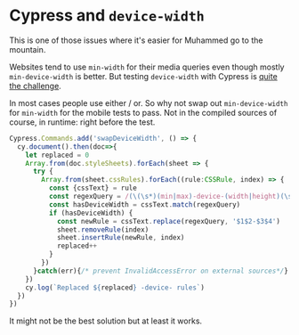 <!--
  date: 2021-01-27
  modified: 2021-01-27
  slug: cypress-device-width
  type: post
  header: photo-1454496522488-7a8e488e8606.webp
  headerColofon: photo by [Rohit Tandon](https://unsplash.com/@rohittandon)
  headerClassName: no-blur
  excerpt: A crude fix for Cypress inability to test `device-width`
  categories: Javascript, HTML, CSS
  tags: CSS, speed, test, responsive, media queries
-->

# Cypress and `device-width`

This is one of those issues where it's easier for Muhammed go to the mountain.

Websites tend to use `min-width` for their media queries even though mostly `min-device-width` is better. But testing `device-width` with Cypress is [quite the challenge](https://github.com/cypress-io/cypress/issues/970).

In most cases people use either / or. So why not swap out `min-device-width` for `min-width` for the mobile tests to pass. Not in the compiled sources of course, in runtime: right before the test.

```typescript
Cypress.Commands.add('swapDeviceWidth', () => {  
  cy.document().then(doc=>{  
    let replaced = 0  
    Array.from(doc.styleSheets).forEach(sheet => {  
      try {  
        Array.from(sheet.cssRules).forEach((rule:CSSRule, index) => {  
          const {cssText} = rule  
          const regexQuery = /(\(\s*)(min|max)-device-(width|height)(\s*:)/  
          const hasDeviceWidth = cssText.match(regexQuery)  
          if (hasDeviceWidth) {  
            const newRule = cssText.replace(regexQuery, '$1$2-$3$4')  
            sheet.removeRule(index)  
            sheet.insertRule(newRule, index)  
            replaced++  
          }  
        })  
      }catch(err){/* prevent InvalidAccessError on external sources*/}  
    })  
    cy.log(`Replaced ${replaced} -device- rules`)  
  })  
})
```

It might not be the best solution but at least it works.
